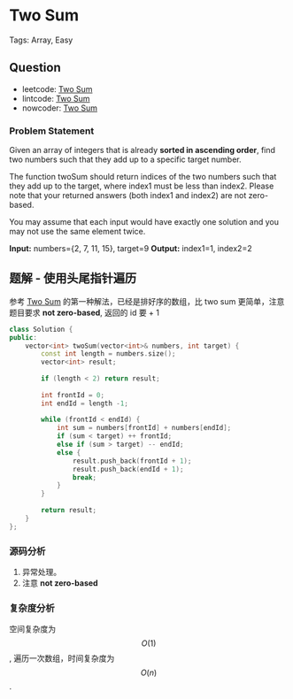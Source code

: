 # Two Sum

Tags: Array, Easy

## Question

- leetcode: [Two Sum](https://leetcode.com/problems/two-sum-ii-input-array-is-sorted/description/)
- lintcode: [Two Sum](http://www.lintcode.com/en/problem/two-sum/)
- nowcoder: [Two Sum](https://www.nowcoder.com/practice/20ef0972485e41019e39543e8e895b7f?tpId=46&tqId=29177&tPage=1&rp=1&ru=/ta/leetcode&qru=/ta/leetcode/question-ranking)

### Problem Statement

Given an array of integers that is already **sorted in ascending order**, find two numbers such that they add up to a specific target number.

The function twoSum should return indices of the two numbers such that they add up to the target, where index1 must be less than index2. Please note that your returned answers (both index1 and index2) are not zero-based.

You may assume that each input would have exactly one solution and you may not use the same element twice.

**Input:** numbers={2, 7, 11, 15}, target=9
**Output:** index1=1, index2=2

## 题解 - 使用头尾指针遍历

参考 [Two Sum](Two_Sum.md) 的第一种解法，已经是排好序的数组，比 two sum 更简单，注意题目要求 **not zero-based**, 返回的 id 要 + 1

```cpp
class Solution {
public:
    vector<int> twoSum(vector<int>& numbers, int target) {
        const int length = numbers.size();
        vector<int> result;
        
        if (length < 2) return result;
        
        int frontId = 0;
        int endId = length -1;
        
        while (frontId < endId) {
            int sum = numbers[frontId] + numbers[endId];
            if (sum < target) ++ frontId;
            else if (sum > target) -- endId;
            else {
                result.push_back(frontId + 1);
                result.push_back(endId + 1);
                break;
            }
        }
        
        return result;
    }
};
```

### 源码分析

1. 异常处理。
2. 注意  **not zero-based**

### 复杂度分析

空间复杂度为 $$O(1)$$, 遍历一次数组，时间复杂度为 $$O(n)$$.